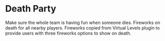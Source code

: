 # Death Party
Make sure the whole team is having fun when someone dies. Fireworks on death for all nearby players.
Fireworks copied from Virtual Levels plugin to provide users with three fireworks options to show on death.